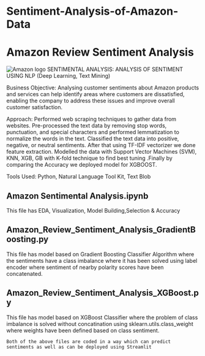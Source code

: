 # Sentiment-Analysis-of-Amazon-Data
# Amazon Review Sentiment Analysis
![Amazon logo](https://user-images.githubusercontent.com/88264074/230715202-bca3968c-0d3b-45cb-95df-4ca86fd3fc81.png)
SENTIMENTAL ANALYSIS: ANALYSIS OF SENTIMENT USING NLP (Deep Learning, Text Mining)

Business Objective: Analysing customer sentiments about Amazon products and services can help identify areas 
where customers are dissatisfied, enabling the company to address these issues and improve overall customer 
satisfaction.

Approach:
 Performed web scraping techniques to gather data from websites. Pre-processed the text data by removing
 stop words, punctuation, and special characters and performed lemmatization to normalize the words in the 
 text. Classified the text data into positive, negative, or neutral sentiments. After that using TF-IDF vectorizer we 
 done feature extraction. Modelled the data with Support Vector Machines (SVM), KNN, XGB, GB with K-fold 
 technique to find best tuning .Finally by comparing the Accuracy we deployed model for XGBOOST.
 
 Tools Used: Python, Natural Language Tool Kit, Text Blob

## Amazon Sentimental Analysis.ipynb
This file has EDA, Visualization, Model Building,Selection & Accuracy

## Amazon_Review_Sentiment_Analysis_GradientBoosting.py 
This file has model based on Gradient Boosting Classifier Algorithm where the sentiments have a class imbalance where it has been solved using label encoder where sentiment of nearby polarity scores have been concatenated. 

## Amazon_Review_Sentiment_Analysis_XGBoost.py 
This file has model based on XGBoost Classifier where the problem of class imbalance is solved without concatination using sklearn.utils.class_weight where weights have been defined based on class sentiment.

`Both of the above files are coded in a way which can predict sentiments as well as can be deployed using Streamlit`
